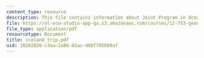 ```yaml
---
content_type: resource
description: This file contains information about Joint Program in Oceanography.
file: https://ol-ocw-studio-app-qa.s3.amazonaws.com/courses/12-753-geodynamics-seminar-spring-2006/10202826c3aa2a8682ac48bf705bb9af_iceland_trip.pdf
file_type: application/pdf
resourcetype: Document
title: iceland_trip.pdf
uid: 10202826-c3aa-2a86-82ac-48bf705bb9af
---
```

